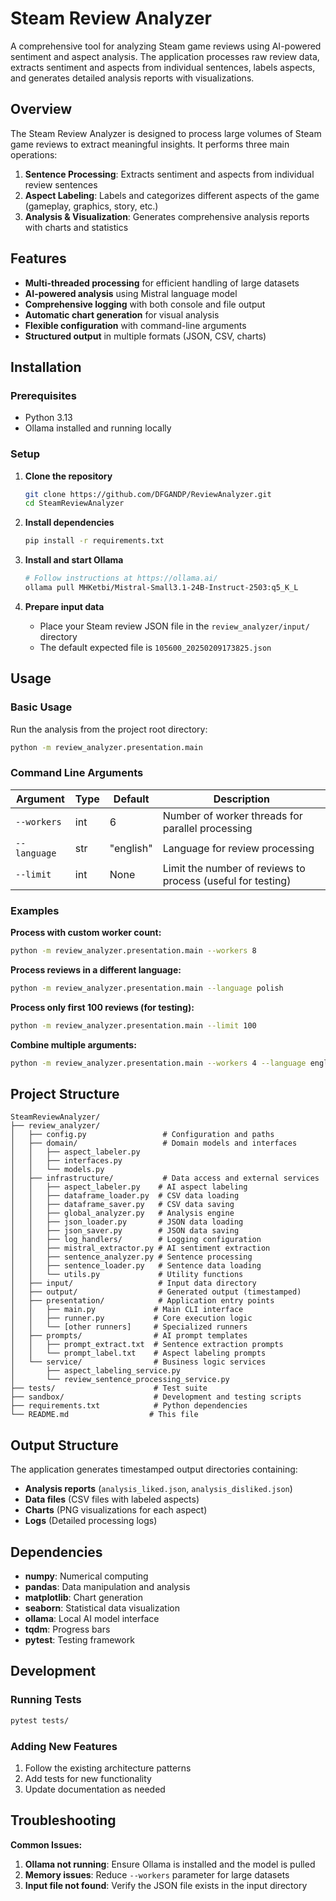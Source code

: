 # Steam Review Analyzer

A comprehensive tool for analyzing Steam game reviews using AI-powered sentiment and aspect analysis. The application processes raw review data, extracts sentiment and aspects from individual sentences, labels aspects, and generates detailed analysis reports with visualizations.

## Overview

The Steam Review Analyzer is designed to process large volumes of Steam game reviews to extract meaningful insights. It performs three main operations:

1. **Sentence Processing**: Extracts sentiment and aspects from individual review sentences
2. **Aspect Labeling**: Labels and categorizes different aspects of the game (gameplay, graphics, story, etc.)
3. **Analysis & Visualization**: Generates comprehensive analysis reports with charts and statistics

## Features

- **Multi-threaded processing** for efficient handling of large datasets
- **AI-powered analysis** using Mistral language model
- **Comprehensive logging** with both console and file output
- **Automatic chart generation** for visual analysis
- **Flexible configuration** with command-line arguments
- **Structured output** in multiple formats (JSON, CSV, charts)

## Installation

### Prerequisites

- Python 3.13
- Ollama installed and running locally

### Setup

1. **Clone the repository**
   ```bash
   git clone https://github.com/DFGANDP/ReviewAnalyzer.git
   cd SteamReviewAnalyzer
   ```

2. **Install dependencies**
   ```bash
   pip install -r requirements.txt
   ```

3. **Install and start Ollama**
   ```bash
   # Follow instructions at https://ollama.ai/
   ollama pull MHKetbi/Mistral-Small3.1-24B-Instruct-2503:q5_K_L
   ```

4. **Prepare input data**
   - Place your Steam review JSON file in the `review_analyzer/input/` directory
   - The default expected file is `105600_20250209173825.json`

## Usage

### Basic Usage

Run the analysis from the project root directory:

```bash
python -m review_analyzer.presentation.main
```

### Command Line Arguments

| Argument | Type | Default | Description |
|----------|------|---------|-------------|
| `--workers` | int | 6 | Number of worker threads for parallel processing |
| `--language` | str | "english" | Language for review processing |
| `--limit` | int | None | Limit the number of reviews to process (useful for testing) |

### Examples

**Process with custom worker count:**
```bash
python -m review_analyzer.presentation.main --workers 8
```

**Process reviews in a different language:**
```bash
python -m review_analyzer.presentation.main --language polish
```

**Process only first 100 reviews (for testing):**
```bash
python -m review_analyzer.presentation.main --limit 100
```

**Combine multiple arguments:**
```bash
python -m review_analyzer.presentation.main --workers 4 --language english --limit 50
```

## Project Structure

```
SteamReviewAnalyzer/
├── review_analyzer/
│   ├── config.py                 # Configuration and paths
│   ├── domain/                   # Domain models and interfaces
│   │   ├── aspect_labeler.py
│   │   ├── interfaces.py
│   │   └── models.py
│   ├── infrastructure/           # Data access and external services
│   │   ├── aspect_labeler.py    # AI aspect labeling
│   │   ├── dataframe_loader.py  # CSV data loading
│   │   ├── dataframe_saver.py   # CSV data saving
│   │   ├── global_analyzer.py   # Analysis engine
│   │   ├── json_loader.py       # JSON data loading
│   │   ├── json_saver.py        # JSON data saving
│   │   ├── log_handlers/        # Logging configuration
│   │   ├── mistral_extractor.py # AI sentiment extraction
│   │   ├── sentence_analyzer.py # Sentence processing
│   │   ├── sentence_loader.py   # Sentence data loading
│   │   └── utils.py             # Utility functions
│   ├── input/                   # Input data directory
│   ├── output/                  # Generated output (timestamped)
│   ├── presentation/            # Application entry points
│   │   ├── main.py             # Main CLI interface
│   │   ├── runner.py           # Core execution logic
│   │   └── [other runners]     # Specialized runners
│   ├── prompts/                # AI prompt templates
│   │   ├── prompt_extract.txt  # Sentence extraction prompts
│   │   └── prompt_label.txt    # Aspect labeling prompts
│   └── service/                # Business logic services
│       ├── aspect_labeling_service.py
│       └── review_sentence_processing_service.py
├── tests/                      # Test suite
├── sandbox/                    # Development and testing scripts
├── requirements.txt            # Python dependencies
└── README.md                  # This file
```

## Output Structure

The application generates timestamped output directories containing:

- **Analysis reports** (`analysis_liked.json`, `analysis_disliked.json`)
- **Data files** (CSV files with labeled aspects)
- **Charts** (PNG visualizations for each aspect)
- **Logs** (Detailed processing logs)

## Dependencies

- **numpy**: Numerical computing
- **pandas**: Data manipulation and analysis
- **matplotlib**: Chart generation
- **seaborn**: Statistical data visualization
- **ollama**: Local AI model interface
- **tqdm**: Progress bars
- **pytest**: Testing framework

## Development

### Running Tests

```bash
pytest tests/
```

### Adding New Features

1. Follow the existing architecture patterns
2. Add tests for new functionality
3. Update documentation as needed

## Troubleshooting

**Common Issues:**

1. **Ollama not running**: Ensure Ollama is installed and the model is pulled
2. **Memory issues**: Reduce `--workers` parameter for large datasets
3. **Input file not found**: Verify the JSON file exists in the input directory
